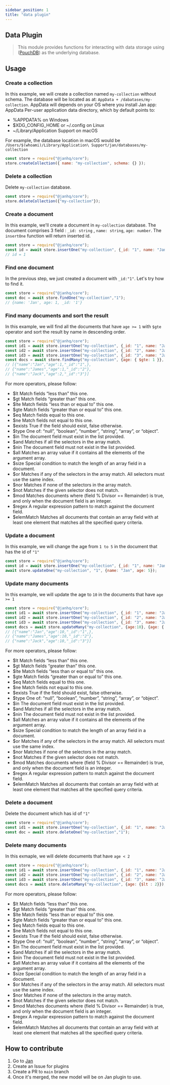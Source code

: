 ```yaml
---
sidebar_position: 1
title: "data plugin"
---
```


## Data Plugin

> This module provides functions for interacting with data storage using ([PouchDB](https://github.com/pouchdb/pouchdb)) as the underlying database.

## Usage

### Create a collection
In this example, we will create a collection named `my-collection` without schema. The database will be located as at: `AppData + /dabatases/my-collection`. AppData will depends on your OS where you install Jan app:
AppData Per-user application data directory, which by default points to:
* %APPDATA% on Windows
* $XDG_CONFIG_HOME or ~/.config on Linux
* ~/Library/Application Support on macOS
  
For example, the database location in macOS would be `/Users/$(whoami)/Library/Application\ Support/jan/databases/my-collection`
```js
const store = require("@janhq/core");
store.createCollection({ name: "my-collection", schema: {} });
```
### Delete a collection
Delete `my-collection` database.
```js
const store = require("@janhq/core");
store.deleteCollection({"my-collection"});
```
### Create a document
In this example, we'll create a document in `my-collection` database. The document comprises 3 field : `_id: string` ,  `name: string`, `age: number`. The `insertOne` function will return inserted id.
```js
const store = require("@janhq/core");
const id = await store.insertOne("my-collection", {_id: "1", name: "Jan", age: 1});
// id = 1
```

### Find one document
In the previous step, we just created a document with `_id:"1"`. Let's try how to find it.
```js
const store = require("@janhq/core");
const doc = await store.findOne("my-collection","1");
// {name: 'Jan', age: 1, _id: '1'}
```

### Find many documents and sort the result
In this example, we will find all the documents that have `age >= 1` with `$gte` operator and sort the result by name in descending order.
```js
const store = require("@janhq/core");
const id1 = await store.insertOne("my-collection", {_id: "1", name: "Jan", age: 1});
const id2 = await store.insertOne("my-collection", {_id: "2", name: "James", age: 1});
const id3 = await store.insertOne("my-collection", {_id: "3", name: "Jack", age: 2});
const docs = await store.findMany("my-collection", {age: { $gte: 1 }}, [{ name : "desc"}]);
// [{"name":"Jan","age":1,"_id":"1",},
// {"name":"James","age":1,"_id":"2"},
// {"name":"Jack","age":2,"_id":"3"}]
```
For more operators, please follow:
* $lt Match fields “less than” this one.
* $gt Match fields “greater than” this one.
* $lte Match fields “less than or equal to” this one.
* $gte Match fields “greater than or equal to” this one.
* $eq Match fields equal to this one.
* $ne Match fields not equal to this one.
* $exists True if the field should exist, false otherwise.
* $type One of: “null”, “boolean”, “number”, “string”, “array”, or “object”.
* $in The document field must exist in the list provided.
* $and Matches if all the selectors in the array match.
* $nin The document field must not exist in the list provided.
* $all Matches an array value if it contains all the elements of the argument array.
* $size Special condition to match the length of an array field in a document.
* $or Matches if any of the selectors in the array match. All selectors must use the same index.
* $nor Matches if none of the selectors in the array match.
* $not Matches if the given selector does not match.
* $mod Matches documents where (field % Divisor == Remainder) is true, and only when the document field is an integer.
* $regex A regular expression pattern to match against the document field.
* $elemMatch Matches all documents that contain an array field with at least one element that matches all the specified query criteria.

### Update a document
In this example, we will change the age from `1 to 5` in the document that has the id of `"1"`
```js
const store = require("@janhq/core");
const id = await store.insertOne("my-collection", {_id: "1", name: "Jan", age: 1});
await store.updateOne("my-collection", "1", {name: "Jan", age: 5});
```

### Update many documents
In this example, we will update the age to `10` in the documents that have `age >= 1`
```js
const store = require("@janhq/core");
const id1 = await store.insertOne("my-collection", {_id: "1", name: "Jan", age: 1});
const id2 = await store.insertOne("my-collection", {_id: "2", name: "James", age: 1});
const id3 = await store.insertOne("my-collection", {_id: "3", name: "Jack", age: 2});
const docs = await store.updateMany("my-collection", {age:10}, {age: { $gte : 1 }});
// [{"name":"Jan","age":10,"_id":"1",},
// {"name":"James","age":10,"_id":"2"},
// {"name":"Jack","age":10,"_id":"3"}]
```
For more operators, please follow:
* $lt Match fields “less than” this one.
* $gt Match fields “greater than” this one.
* $lte Match fields “less than or equal to” this one.
* $gte Match fields “greater than or equal to” this one.
* $eq Match fields equal to this one.
* $ne Match fields not equal to this one.
* $exists True if the field should exist, false otherwise.
* $type One of: “null”, “boolean”, “number”, “string”, “array”, or “object”.
* $in The document field must exist in the list provided.
* $and Matches if all the selectors in the array match.
* $nin The document field must not exist in the list provided.
* $all Matches an array value if it contains all the elements of the argument array.
* $size Special condition to match the length of an array field in a document.
* $or Matches if any of the selectors in the array match. All selectors must use the same index.
* $nor Matches if none of the selectors in the array match.
* $not Matches if the given selector does not match.
* $mod Matches documents where (field % Divisor == Remainder) is true, and only when the document field is an integer.
* $regex A regular expression pattern to match against the document field.
* $elemMatch Matches all documents that contain an array field with at least one element that matches all the specified query criteria.

### Delete a document
Delete the document which has id of `"1"`
```js
const store = require("@janhq/core");
const id1 = await store.insertOne("my-collection", {_id: "1", name: "Jan", age: 1});
const doc = await store.deleteOne("my-collection","1");
```
### Delete many documents
In this exmaple, we will delete documents that have `age < 2`
```js
const store = require("@janhq/core");
const id1 = await store.insertOne("my-collection", {_id: "1", name: "Jan", age: 1});
const id2 = await store.insertOne("my-collection", {_id: "2", name: "James", age: 1});
const id3 = await store.insertOne("my-collection", {_id: "3", name: "Jack", age: 2});
const docs = await store.deleteMany("my-collection", {age: {$lt : 2}});
```
For more operators, please follow:
* $lt Match fields “less than” this one.
* $gt Match fields “greater than” this one.
* $lte Match fields “less than or equal to” this one.
* $gte Match fields “greater than or equal to” this one.
* $eq Match fields equal to this one.
* $ne Match fields not equal to this one.
* $exists True if the field should exist, false otherwise.
* $type One of: “null”, “boolean”, “number”, “string”, “array”, or “object”.
* $in The document field must exist in the list provided.
* $and Matches if all the selectors in the array match.
* $nin The document field must not exist in the list provided.
* $all Matches an array value if it contains all the elements of the argument array.
* $size Special condition to match the length of an array field in a document.
* $or Matches if any of the selectors in the array match. All selectors must use the same index.
* $nor Matches if none of the selectors in the array match.
* $not Matches if the given selector does not match.
* $mod Matches documents where (field % Divisor == Remainder) is true, and only when the document field is an integer.
* $regex A regular expression pattern to match against the document field.
* $elemMatch Matches all documents that contain an array field with at least one element that matches all the specified query criteria.

## How to contribute
1. Go to [Jan](https://github.com/janhq/jan)
2. Create an Issue for plugins
3. Create a PR  to `main` branch
4. Once it's merged, the new model will be on Jan plugin to use.
